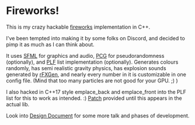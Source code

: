 # Fireworks!

This is my crazy hackable [fireworks](https://www.youtube.com/watch?v=CKeyIbT3vXI&ab_channel=TheCodingTrain) implementation in C++.

I've been tempted into making it by some folks on Discord, and decided to pimp it as much as I can think about.

It uses [SFML](https://www.sfml-dev.org/) for graphics and audio, [PCG](http://www.pcg-random.org/) for pseudorandomness (optionally), and [PLF](http://plflib.org/index.htm) list implementation (optionally). Generates colours randomly, has semi realistic gravity physics, has explosion sounds generated by [rFXGen](https://raysan5.itch.io/rfxgen), and nearly every number in it is customizable in one config file. (Mind that too many particles are not good for your GPU. ;) )

I also hacked in C++17 style emplace_back and emplace_front into the PLF list for this to work as intended. :) [Patch](doc/0001-c++17-emplace-back-front.patch) provided until this appears in the actual lib.

Look into [Design Document](doc/design_document.md) for some more talk and phases of development.